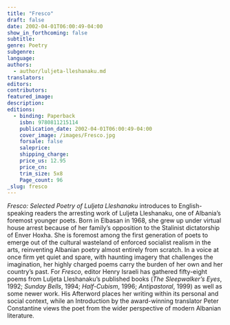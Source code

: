 ```yaml
---
title: "Fresco"
draft: false
date: 2002-04-01T06:00:49-04:00
show_in_forthcoming: false
subtitle:
genre: Poetry
subgenre:
language:
authors:
  - author/luljeta-lleshanaku.md
translators:
editors:
contributors:
featured_image:
description:
editions:
  - binding: Paperback
    isbn: 9780811215114
    publication_date: 2002-04-01T06:00:49-04:00
    cover_image: /images/Fresco.jpg
    forsale: false
    saleprice:
    shipping_charge:
    price_us: 12.95
    price_cn:
    trim_size: 5x8
    Page_count: 96
_slug: fresco
---
```


_Fresco: Selected Poetry of Luljeta Lleshanaku_ introduces to English-speaking readers the arresting work of Luljeta Lleshanaku, one of Albania’s foremost younger poets. Born in Elbasan in 1968, she grew up under virtual house arrest because of her family’s opposition to the Stalinist dictatorship of Enver Hoxha. She is foremost among the first generation of poets to emerge out of the cultural wasteland of enforced socialist realism in the arts, reinventing Albanian poetry almost entirely from scratch. In a voice at once firm yet quiet and spare, with haunting imagery that challenges the imagination, her highly charged poems carry the burden of her own and her country’s past. For _Fresco_, editor Henry Israeli has gathered fifty-eight poems from Luljeta Lleshanaku’s published books (_The Sleepwalker’s Eyes_, 1992; _Sunday Bells_, 1994; _Half-Cubism_, 1996; _Antipastoral_, 1999) as well as some newer work. His Afterword places her writing within its personal and social context, while an Introduction by the award-winning translator Peter Constantine views the poet from the wider perspective of modern Albanian literature.

